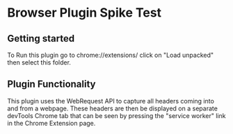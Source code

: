 # Browser Plugin Spike Test

## Getting started

To Run this plugin go to chrome://extensions/ click on "Load unpacked" then select this folder.

## Plugin Functionality

This plugin uses the WebRequest API to capture all headers coming into and from a webpage. These headers are then be displayed on a separate devTools Chrome tab that can be seen by pressing the "service worker" link in the Chrome Extension page.
